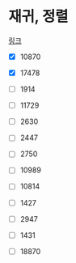 # 재귀, 정렬

[링크](https://www.acmicpc.net/workbook/view/9000)

- [x] 10870
- [x] 17478
- [ ] 1914
- [ ] 11729
- [ ] 2630
- [ ] 2447
- [ ] 2750
- [ ] 10989
- [ ] 10814
- [ ] 1427
- [ ] 2947
- [ ] 1431
- [ ] 18870

